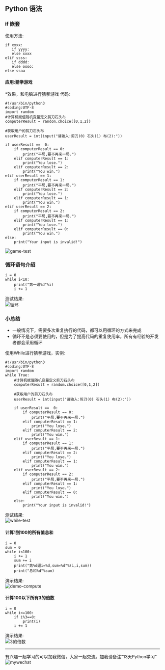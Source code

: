 
## Python 语法

### if 嵌套
使用方法:   
```
if xxxx:
   if yyyy:
   else xxxx
elif ssss:
   if dddd:
   else oooo:
else ssaa
```

#### 应用:猜拳游戏
*效果，和电脑进行猜拳游戏
代码:   
```
#!/usr/bin/python3
#coding:UTF-8
import random
#计算机赋值随机变量定义剪刀石头布
computerResult = random.choice([0,1,2])

#获取用户的剪刀石头布
userResult = int(input("请输入:剪刀(0) 石头(1) 布(2):"))

if userResult ==  0:
    if computerResult == 0:
        print("平局,要不再来一局.")
    elif computerResult == 1:
        print("You lose.")
    elif computerResult == 2:
        print("You win.")
elif userResult == 1:
    if computerResult == 1:
        print("平局,要不再来一局.")
    elif computerResult == 2:
        print("You lose.")
    elif computerResult == 1:
        print("You win.")
elif userResult == 2:
    if computerResult == 2:
        print("平局,要不再来一局.")
    elif computerResult == 1:
        print("You lose.")
    elif computerResult == 0:
        print("You win.")
else:
    print("Your input is invalid!")
```   

![game-test](images/day4-1.jpg)   

### 循环语句介绍
```
i = 0
while i<10:
    print("第一遍%d"%i)
    i += 1
```   
测试结果:   
![循环](images/day4-2.jpg)   

### 小总结   
* 一般情况下，需要多次重复执行的代码，都可以用循环的方式来完成
* 循环不是必须要使用的，但是为了提高代码的重复使用率，所有有经验的开发者都会采用循环
   
使用While进行猜拳游戏，实例:   
```
#!/usr/bin/python3
#coding:UTF-8
import random
while True:
    #计算机赋值随机变量定义剪刀石头布
    computerResult = random.choice([0,1,2])

    #获取用户的剪刀石头布
    userResult = int(input("请输入:剪刀(0) 石头(1) 布(2):"))

    if userResult ==  0:
        if computerResult == 0:
            print("平局,要不再来一局.")
        elif computerResult == 1:
            print("You lose.")
        elif computerResult == 2:
            print("You win.")
    elif userResult == 1:
        if computerResult == 1:
            print("平局,要不再来一局.")
        elif computerResult == 2:
            print("You lose.")
        elif computerResult == 1:
            print("You win.")
    elif userResult == 2:
        if computerResult == 2:
            print("平局,要不再来一局.")
        elif computerResult == 1:
            print("You lose.")
        elif computerResult == 0:
            print("You win.")
    else:
        print("Your input is invalid!")
```    
测试结果:   
![while-test](images/day4-3.jpg)   

#### 计算1到100的所有值总和
```
i = 0
sum = 0
while i<100:
    i += 1
    sum += i
    print("第%d遍i=%d,sum=%d"%(i,i,sum))
    print("总和%d"%sum)
```
演示结果:   
![demo-compute](images/day4-4.jpg)   

#### 计算100以下所有3的倍数
```
i = 0
while i<=100:
    if i%3==0:
        print(i)
    i += 1
```   
演示结果:   
![3的倍数](images/day4-5.jpg)   



***
有兴趣一起学习的可以加我微信，大家一起交流。加我请备注"13天Python学习”
![mywechat](https://github.com/i4leader/python-learning-notes/blob/master/images/mywechat.jpeg)